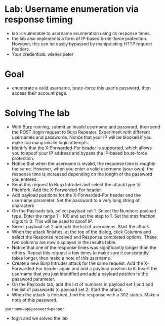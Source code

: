 # Lab: Username enumeration via response timing
- lab is vulnerable to username enumeration using its response times.
- the lab also implements a form of IP-based brute-force protection. However, this can be easily bypassed by manipulating HTTP request headers.
- Your credentials: wiener:peter
# Goal
- enumerate a valid username, brute-force this user's password, then access their account page.
# Solving The lab
- With Burp running, submit an invalid username and password, then send the POST /login request to Burp Repeater. Experiment with different usernames and passwords. Notice that your IP will be blocked if you make too many invalid login attempts.
- Identify that the X-Forwarded-For header is supported, which allows you to spoof your IP address and bypass the IP-based brute-force protection.
- Notice that when the username is invalid, the response time is roughly the same. However, when you enter a valid username (your own), the response time is increased depending on the length of the password you entered.
- Send this request to Burp Intruder and select the attack type to Pitchfork. Add the X-Forwarded-For header.
- Add payload positions for the X-Forwarded-For header and the username parameter. Set the password to a very long string of characters
- On the Payloads tab, select payload set 1. Select the Numbers payload type. Enter the range 1 - 100 and set the step to 1. Set the max fraction digits to 0. This will be used to spoof IP.
- Select payload set 2 and add the list of usernames. Start the attack.
- When the attack finishes, at the top of the dialog, click Columns and select the Response received and Response completed options. These two columns are now displayed in the results table.
- Notice that one of the response times was significantly longer than the others. Repeat this request a few times to make sure it consistently takes longer, then make a note of this username.
- Create a new Burp Intruder attack for the same request. Add the X-Forwarded-For header again and add a payload position to it. Insert the username that you just identified and add a payload position to the password parameter.
- On the Payloads tab, add the list of numbers in payload set 1 and add the list of passwords to payload set 2. Start the attack.
- When the attack is finished, find the response with a 302 status. Make a note of this password.
```
username=ap&password=pepper
```
- login and we solved the lab
